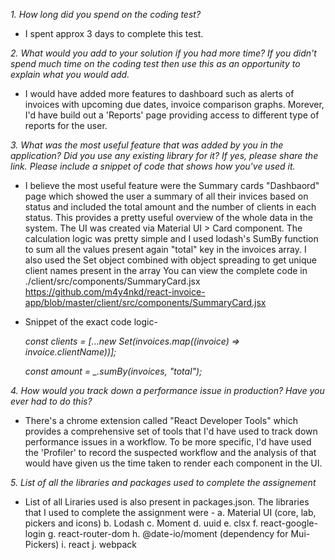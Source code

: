 _1. How long did you spend on the coding test?_

- I spent approx 3 days to complete this test.

_2. What would you add to your solution if you had more time? If you didn't spend much time on the coding test then use this as an opportunity to explain what you would add._

- I would have added more features to dashboard such as alerts of invoices with upcoming due dates, invoice comparison graphs. Morever, I'd have build out a 'Reports' page providing access to different type of reports for the user.

_3. What was the most useful feature that was added by you in the application? Did you use any existing library for it? If yes, please share the link. Please include a snippet of code that shows how you've used it._

- I believe the most useful feature were the Summary cards "Dashbaord" page which showed the user a summary of all their invices based on status and included the total amount and the number of clients in each status. This provides a pretty useful overview of the whole data in the system.
  The UI was created via Material UI > Card component. The calculation logic was pretty simple and I used lodash's SumBy function to sum all the values present again "total" key in the invoices array. I also used the Set object combined with object spreading to get unique client names present in the array
  You can view the complete code in ./client/src/components/SummaryCard.jsx
  https://github.com/m4y4nkd/react-invoice-app/blob/master/client/src/components/SummaryCard.jsx

- Snippet of the exact code logic-
  <br />

  _const clients = [...new Set(invoices.map((invoice) => invoice.clientName))];_

  _const amount = \_.sumBy(invoices, "total");_

_4. How would you track down a performance issue in production? Have you ever had to do this?_

- There's a chrome extension called "React Developer Tools" which provides a comprehensive set of tools that I'd have used to track down performance issues in a workflow.
  To be more specific, I'd have used the 'Profiler' to record the suspected workflow and the analysis of that would have given us the time taken to render each component in the UI.

_5. List of all the libraries and packages used to complete the assignement_

- List of all Liraries used is also present in packages.json. The libraries that I used to complete the assignment were -
  a. Material UI (core, lab, pickers and icons)
  b. Lodash
  c. Moment
  d. uuid
  e. clsx
  f. react-google-login
  g. react-router-dom
  h. @date-io/moment (dependency for Mui-Pickers)
  i. react
  j. webpack
